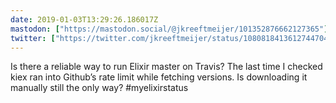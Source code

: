 ```yaml
---
date: 2019-01-03T13:29:26.186017Z
mastodon: ["https://mastodon.social/@jkreeftmeijer/101352876662127365"]
twitter: ["https://twitter.com/jkreeftmeijer/status/1080818413612744704"]
---
```

Is there a reliable way to run Elixir master on Travis? The last time I checked kiex ran into Github’s rate limit while fetching versions. Is downloading it manually still the only way? #myelixirstatus
